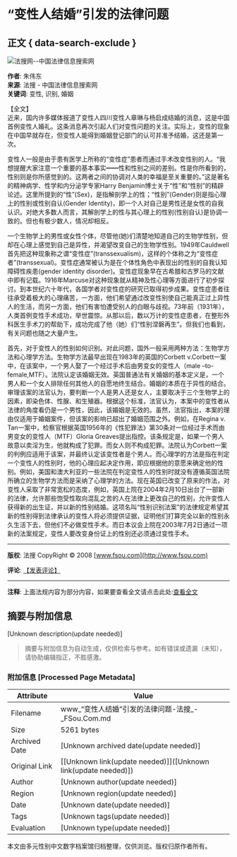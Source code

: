 # “变性人结婚”引发的法律问题

## 正文 { data-search-exclude }


![法搜网--中国法律信息搜索网](http://www.fsou.com/images/fasou_logo.gif)

**作者**: 朱伟东  
**来源**: 法搜 - 中国法律信息搜索网  
**关键词**: 变性, 识别, 婚姻  

【全文】  
近来，国内许多媒体报道了变性人四川变性人章琳与杨启成结婚的消息，这是中国首例变性人婚礼。这条消息再次引起人们对变性问题的关注。实际上，变性的现象在中国早就存在，但变性人能得到婚姻登记部门的认可并准予结婚，这还是第一次。

变性人一般是由于患有医学上所称的“变性症”患者而通过手术改变性别的人。“我想提醒大家注意一个重要的基本事实━━性和性别之间的差别。性是你所看到的，性别则是你所感觉到的。这两者之间的协调对人类的幸福是至关重要的。”这是著名的精神病学、性学和内分泌学专家Harry Benjamin博士关于“性”和“性别”的精辟论述。这里所提到的“性”(Sex)，是指解剖学上的性；“性别”(Gender)则是指心理上的性别或性别自认(Gender Identity)，即一个人对自己是男性还是女性的自我认识。对绝大多数人而言，其解剖学上的性与其心理上的性别(性别自认)是协调一致的。但也有极少数人，情况却相反。

一个生物学上的男性或女性个体，尽管他(她)们清楚地知道自己的生物学性别，但却在心理上感觉到自己是异性，并渴望改变自己的生物学性别。1949年Cauldwell首先把这种现象称之谓“变性症”(transsexualism)，这样的个体称之为“变性症者”(transsexual)。变性症通常被认为是在个体性角色中表现出的性别的自我认知障碍性疾患(gender identity disorder)。变性症现象早在古希腊和古罗马的文献中即有记载。1916年Marcuse对这种现象就从精神及性心理等方面进行了初步探讨。到本世纪六十年代，各国学者对变性症的研究已取得初步成果。变性症患者往往承受着极大的心理痛苦，一方面，他们希望通过改变性别使自己能真正过上异性人的生活，而另一方面，他们有害怕遭受别人的白眼与歧视。73年前（1931年），人类首例变性手术成功，举世震惊。从那以后，数以万计的变性症患者，在整形外科医生手术刀的帮助下，成功完成了他（她）们“性别涅磐再生”。但我们也看到，有关问题也随之大量产生。

首先，对于变性人的性别如何识别。对此问题，国外一般采用两种方法：生物学方法和心理学方法。生物学方法最早出现在1983年的英国的Corbett v.Corbett一案中，在该案中，一个男人娶了一个经过手术后由男变女的变性人（male –to-female,MTF）。法院认定该婚姻无效。英国普通法有关婚姻的基本定义是，一个男人和一个女人排除任何其他人的自愿地终生结合。婚姻的本质在于异性的结合。审理该案的法官认为，要判断一个人是男人还是女人，主要取决于三个生物学上的因素，即染色体、性腺、和生殖器。根据这个标准，法官认为，本案中的变性者从法律的角度看仍是一个男性，因此，该婚姻是无效的。虽然，法官指出，本案的理由仅适用于婚姻案件，但该案的影响已超出了婚姻范围之外。例如，在Regina v. Tan一案中，检察官根据英国1956年的《性犯罪法》第30条对一位经过手术而由男变女的变性人（MTF）Gloria Greaves提出指控。该条规定是，如果一个男人故意以卖淫为生，他就构成了犯罪。而女人则不构成犯罪。法院认为Corbett一案的判例应适用于该案，并最终认定该变性者是个男人。而心理学的方法是指在判定一个变性人的性别时，他的心理应起决定作用，即应根据他的意愿来确定他的性别。例如，美国和澳大利亚的一些法院在判定变性人的性别时就没有遵循英国法院所确立的生物学方法而是采纳了心理学的方法。现在英国已改变了原来的作法，对变性人采取了非常宽松的态度，例如，英国上院在2004年2月10日出台了一部新的法律，允许那些饱受性取向混乱之苦的人在法律上更改自己的性别，允许变性人获得新的出生证，并以新的性别结婚。这项名叫“性别识别法案”的法律规定希望其新的性别得到法律承认的变性人将必须提供证据，证明他们打算完全以新的性别永久生活下去，但他们不必做变性手术。而日本议会上院在2003年7月2日通过一项新的法案规定，变性人要改变身份证上的性别还必须通过变性手术。

---

**版权**: 法搜 CopyRight © 2008 [www.fsou.com](http://www.fsou.com)  

**评论**: [【发表评论】](http://www.fsou.com/forum/)

--- 

**注释**: 上面法规内容为部分内容，如果要查看全文请点击此处:[查看全文](http://vip.chinalawinfo.com/newlaw2002/slc/slc.asp?db=art&gid=335569519)
<!-- tcd_original_link http://www.fsou.com/Html/text/art/3355695/335569519.html -->


## 摘要与附加信息

<!-- tcd_abstract -->
[Unknown description(update needed)]
<!-- tcd_abstract_end -->

> 摘要与附加信息为自动生成，仅供检索与参考。如有错误或遗漏（未知），请协助编辑指正，不胜感激。

### 附加信息 [Processed Page Metadata]

| Attribute       | Value                                  |
|-----------------|----------------------------------------|
| Filename        | www_“变性人结婚”引发的法律问题-法搜_-_FSou.Com.md                             |
| Size            | 5261 bytes                           |
| Archived Date   | [Unknown archived date(update needed)]                             |
| Original Link   | [[Unknown link(update needed)]]([Unknown link(update needed)])                       |
| Author          | [Unknown author(update needed)]                               |
| Region          | [Unknown region(update needed)]                               |
| Date            | [Unknown date(update needed)]                                 |
| Tags            | [Unknown tags(update needed)]                                 |
| Evaluation            | [Unknown type(update needed)]                                 |
<!-- tcd_table_end -->

本文由多元性别中文数字档案馆归档整理，仅供浏览。版权归原作者所有。
